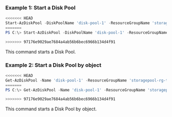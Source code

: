 ### Example 1: Start a Disk Pool
```powershell
<<<<<<< HEAD
Start-AzDiskPool -DiskPoolName 'disk-pool-1' -ResourceGroupName 'storagepool-rg-test'
=======
PS C:\> Start-AzDiskPool -DiskPoolName 'disk-pool-1' -ResourceGroupName 'storagepool-rg-test'

>>>>>>> 97176e9029ae7684a4ab56b6bec6966b134d4f91
```

This command starts a Disk Pool.

### Example 2: Start a Disk Pool by object
```powershell
<<<<<<< HEAD
Get-AzDiskPool -Name 'disk-pool-1' -ResourceGroupName 'storagepool-rg-test' | Start-AzDiskPool
=======
PS C:\> Get-AzDiskPool -Name 'disk-pool-1' -ResourceGroupName 'storagepool-rg-test' | Start-AzDiskPool

>>>>>>> 97176e9029ae7684a4ab56b6bec6966b134d4f91
```

This command starts a Disk Pool by object.

